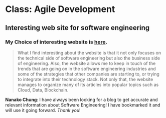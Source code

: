 # Class: Agile Development
## Interesting web site for **software engineering**

### My Choice of interesting website is [here](https://softwareengineeringdaily.com/).

>What I find interesting about the website is that it not only focuses on 
the technical side of software engineering but also the business side of engineering.
Also, the website allows me to keep in touch of the trends that are going on in the 
software engineering industries and some of the strategies that other companies are
starting to, or trying to integrate into their technology stack. Not only that,
the website manages to organize many of its articles into popular topics such as
Cloud, Data, Blockchain.

**Nanako Chung**: I have always been looking for a blog to get accurate and relevant information about Software Engineering! I have bookmarked it and will use it going forward. *Thank you*!